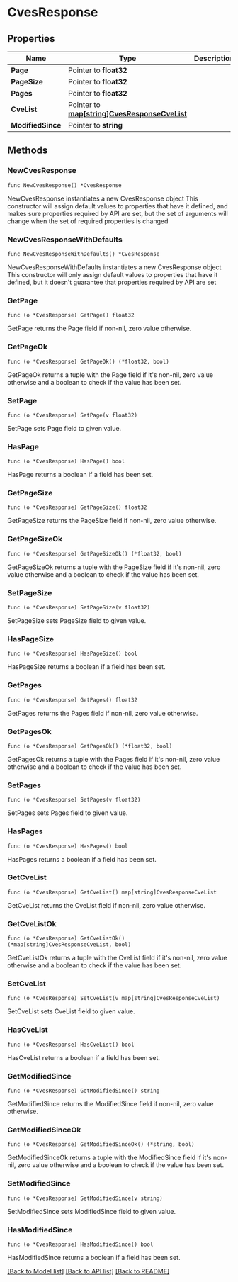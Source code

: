 # CvesResponse

## Properties

Name | Type | Description | Notes
------------ | ------------- | ------------- | -------------
**Page** | Pointer to **float32** |  | [optional] 
**PageSize** | Pointer to **float32** |  | [optional] 
**Pages** | Pointer to **float32** |  | [optional] 
**CveList** | Pointer to [**map[string]CvesResponseCveList**](CvesResponse_cve_list.md) |  | [optional] 
**ModifiedSince** | Pointer to **string** |  | [optional] 

## Methods

### NewCvesResponse

`func NewCvesResponse() *CvesResponse`

NewCvesResponse instantiates a new CvesResponse object
This constructor will assign default values to properties that have it defined,
and makes sure properties required by API are set, but the set of arguments
will change when the set of required properties is changed

### NewCvesResponseWithDefaults

`func NewCvesResponseWithDefaults() *CvesResponse`

NewCvesResponseWithDefaults instantiates a new CvesResponse object
This constructor will only assign default values to properties that have it defined,
but it doesn't guarantee that properties required by API are set

### GetPage

`func (o *CvesResponse) GetPage() float32`

GetPage returns the Page field if non-nil, zero value otherwise.

### GetPageOk

`func (o *CvesResponse) GetPageOk() (*float32, bool)`

GetPageOk returns a tuple with the Page field if it's non-nil, zero value otherwise
and a boolean to check if the value has been set.

### SetPage

`func (o *CvesResponse) SetPage(v float32)`

SetPage sets Page field to given value.

### HasPage

`func (o *CvesResponse) HasPage() bool`

HasPage returns a boolean if a field has been set.

### GetPageSize

`func (o *CvesResponse) GetPageSize() float32`

GetPageSize returns the PageSize field if non-nil, zero value otherwise.

### GetPageSizeOk

`func (o *CvesResponse) GetPageSizeOk() (*float32, bool)`

GetPageSizeOk returns a tuple with the PageSize field if it's non-nil, zero value otherwise
and a boolean to check if the value has been set.

### SetPageSize

`func (o *CvesResponse) SetPageSize(v float32)`

SetPageSize sets PageSize field to given value.

### HasPageSize

`func (o *CvesResponse) HasPageSize() bool`

HasPageSize returns a boolean if a field has been set.

### GetPages

`func (o *CvesResponse) GetPages() float32`

GetPages returns the Pages field if non-nil, zero value otherwise.

### GetPagesOk

`func (o *CvesResponse) GetPagesOk() (*float32, bool)`

GetPagesOk returns a tuple with the Pages field if it's non-nil, zero value otherwise
and a boolean to check if the value has been set.

### SetPages

`func (o *CvesResponse) SetPages(v float32)`

SetPages sets Pages field to given value.

### HasPages

`func (o *CvesResponse) HasPages() bool`

HasPages returns a boolean if a field has been set.

### GetCveList

`func (o *CvesResponse) GetCveList() map[string]CvesResponseCveList`

GetCveList returns the CveList field if non-nil, zero value otherwise.

### GetCveListOk

`func (o *CvesResponse) GetCveListOk() (*map[string]CvesResponseCveList, bool)`

GetCveListOk returns a tuple with the CveList field if it's non-nil, zero value otherwise
and a boolean to check if the value has been set.

### SetCveList

`func (o *CvesResponse) SetCveList(v map[string]CvesResponseCveList)`

SetCveList sets CveList field to given value.

### HasCveList

`func (o *CvesResponse) HasCveList() bool`

HasCveList returns a boolean if a field has been set.

### GetModifiedSince

`func (o *CvesResponse) GetModifiedSince() string`

GetModifiedSince returns the ModifiedSince field if non-nil, zero value otherwise.

### GetModifiedSinceOk

`func (o *CvesResponse) GetModifiedSinceOk() (*string, bool)`

GetModifiedSinceOk returns a tuple with the ModifiedSince field if it's non-nil, zero value otherwise
and a boolean to check if the value has been set.

### SetModifiedSince

`func (o *CvesResponse) SetModifiedSince(v string)`

SetModifiedSince sets ModifiedSince field to given value.

### HasModifiedSince

`func (o *CvesResponse) HasModifiedSince() bool`

HasModifiedSince returns a boolean if a field has been set.


[[Back to Model list]](../README.md#documentation-for-models) [[Back to API list]](../README.md#documentation-for-api-endpoints) [[Back to README]](../README.md)


